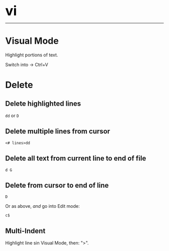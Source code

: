 **<span style="font-size:3em;color:black">vi</span>**
***

# Visual Mode

Highlight portions of text.

Switch into → Ctrl+V

# Delete

## Delete highlighted lines

```dd``` or ```D```

## Delete multiple lines from cursor
```<# lines>dd```

## Delete all text from current line to end of file
```
d G
```

## Delete from cursor to end of line 
```
D
```
Or as above, *and* go into Edit mode:
```
c$
```

## Multi-Indent

Highlight line sin Visual Mode, then: ">".

